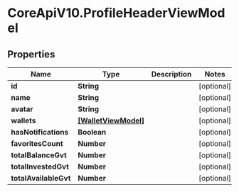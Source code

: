 # CoreApiV10.ProfileHeaderViewModel

## Properties
Name | Type | Description | Notes
------------ | ------------- | ------------- | -------------
**id** | **String** |  | [optional] 
**name** | **String** |  | [optional] 
**avatar** | **String** |  | [optional] 
**wallets** | [**[WalletViewModel]**](WalletViewModel.md) |  | [optional] 
**hasNotifications** | **Boolean** |  | [optional] 
**favoritesCount** | **Number** |  | [optional] 
**totalBalanceGvt** | **Number** |  | [optional] 
**totalInvestedGvt** | **Number** |  | [optional] 
**totalAvailableGvt** | **Number** |  | [optional] 


